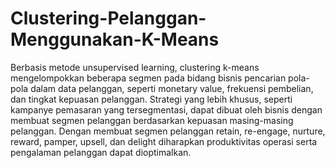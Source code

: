 # Clustering-Pelanggan-Menggunakan-K-Means

Berbasis metode unsupervised learning, clustering k-means mengelompokkan
beberapa segmen pada bidang bisnis pencarian pola-pola dalam data pelanggan, seperti
monetary value, frekuensi pembelian, dan tingkat kepuasan pelanggan. Strategi yang lebih
khusus, seperti kampanye pemasaran yang tersegmentasi, dapat dibuat oleh bisnis dengan
membuat segmen pelanggan berdasarkan kepuasan masing-masing pelanggan. Dengan
membuat segmen pelanggan retain, re-engage, nurture, reward, pamper, upsell, dan delight
diharapkan produktivitas operasi serta pengalaman pelanggan dapat dioptimalkan.
